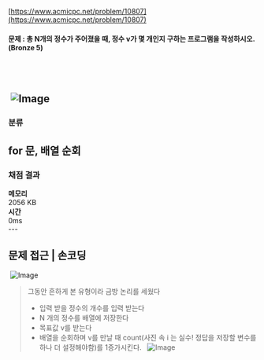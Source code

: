 [https://www.acmicpc.net/problem/10807](https://www.acmicpc.net/problem/10807)
​
#### **문제 : 총 N개의 정수가 주어졌을 때, 정수 v가 몇 개인지 구하는 프로그램을 작성하시오.(Bronze 5)**
​
---
​
![Image](https://img1.daumcdn.net/thumb/R1280x0/?scode=mtistory2&fname=https%3A%2F%2Fblog.kakaocdn.net%2Fdn%2FYBk1L%2FbtsLCtnXeeZ%2FO1ckEtgOqmA5mOrK0Li3h1%2Fimg.png)
​
---
### 분류
for 문, 배열 순회
---
### 채점 결과
__메모리__  
2056 KB  
__시간__  
0ms  
​---
## 문제 접근 | 손코딩
​
![Image](https://img1.daumcdn.net/thumb/R1280x0/?scode=mtistory2&fname=https%3A%2F%2Fblog.kakaocdn.net%2Fdn%2FCiBqD%2FbtsLB0GrbDc%2F6jR5c0mmip637jXHwhJZ0K%2Fimg.png)
​
> 그동안 흔하게 본 유형이라 금방 논리를 세웠다  
> - 입력 받을 정수의 개수를 입력 받는다  
> - N 개의 정수를 배열에 저장한다  
> - 목표값 v를 받는다  
> - 배열을 순회하며 v를 만날 때 count(사진 속 i 는 실수! 정답을 저장할 변수를 하나 더 설정해야함)를 1증가시킨다.
​
​
![Image](https://img1.daumcdn.net/thumb/R1280x0/?scode=mtistory2&fname=https%3A%2F%2Fblog.kakaocdn.net%2Fdn%2FdlexgN%2FbtsLCLvaaJZ%2FP0Ub29qqIXpYqm1TzQP63K%2Fimg.png)
